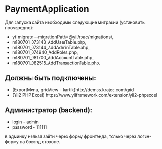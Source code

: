# PaymentApplication
<p>Для запуска сайта необходимы следующие миграции (установить поочередно):
<ul>
  <li>yii migrate --migrationPath=@yii/rbac/migrations/,</li>
  <li>m180701_073143_AddUserTable.php,</li>
  <li>m180701_073144_AddAdminTable.php,</li>
  <li>m180701_074940_AddRoles.php,</li>
  <li>m180701_081700_AddAccountTable.php,</li>
  <li>m180701_082515_AddTransactionTable.php.</li> 
</ul>	
<h2>Должны быть подключены:</h2>
<ul>
  <li>(ExportMenu, gridView - kartik)http://demos.krajee.com/grid</li>
  <li>(Yii2 PHP Excel) https://www.yiiframework.com/extension/yii2-phpexcel</li>
</ul>		
<h2>Администратор (backend):</h2>
<ul>
  <li>login - admin</li>
  <li>password - 111111</li>
</ul>	
<p>
	в админку нельзя зайти через форму фронтенда, только через логин-форму на бэкэнд стороне.	
</p>

</p>
